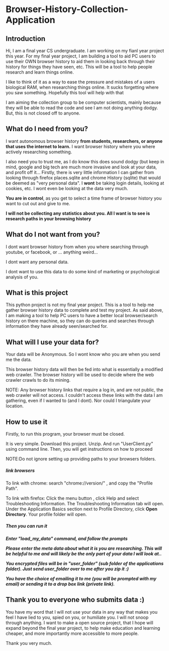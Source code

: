 <h1>Browser-History-Collection-Application</h1>

<h2>Introduction</h2>

<p>Hi, I am a final year CS undergraduate. I am working on my fianl year project this year.
For my final year project, I am building a tool to aid PC users to use their OWN browser history 
to aid them in looking back through their history for things they have seen, etc. 
This will be a tool to help people research and learn things online.</p>

<p> I like to think of it as a way to ease the pressure and mistakes of a users biological RAM,
  when researching things online. It sucks forgetting where you saw something. 
  Hopefully this tool will help with that </p>
  
  <p>I am aiming the collection group to be computer scientists, mainly because they will be able
  to read the code and see I am not doing anything dodgy. But, this is not closed off to anyone.</p>
  
 <h2>What do I need from you?</h2>
 
 <p>I want autonomous browser history <b>from students, researchers, or anyone that uses the 
internet to learn.</b> I want browser history where you where actively researching something.</p>
  
  <p>I also need you to trust me, as I do know this does sound dodgy (but keep in mind, google and big tech
   are much more invasive and look at your data, and profit off it... 
    Firstly, there is very little information I can gather from looking 
  through firefox places.sqlite and chrome History (sqlite) that would be deemed as 
  "very personal data". I <b>wont</b> be taking login details, looking at cookies, etc. 
  I wont even be looking at the data very much. </p>
  <p><b>You are in control</b>, as you get to select a time frame of browser history 
  you want to cut out and give to me. </p>
  
  <p><b>I will not be collecting any statistics about you. All I want is to see
  is research paths in your browsing history</b></p>
  
  <h2>What do I not want from you?</h2>
  
  <p>I dont want browser history from when you where searching through youtube, or facebook, or ... anything weird...</p>
  <p>I dont want any personal data.</p> 
  <p>I dont want to use this data to do some kind of marketing or psychological analysis of you.</p>

<h2>What is this project</h1>

<p>This python project is not my final year project. 
This is a tool to help me gather browser history data to complete and test my project.
As said above, I am making a tool to help PC users to have a better local browser/search history 
on there machine, so they can do queries and searches through information they have already seen/searched 
for.</p>

<h2>What will I use your data for?</h2>
<p>Your data will be Anonymous. So I wont know who you are when you send me the data.</p>

<p>This browser history data will then be fed into what is essentially a modified web crawler.
The browser history will be used to decide where the web crawler crawls to do its mining.</p>

<p>NOTE: Any browser history links that require a log in, and are not public, the web crawler will
not access. I couldn't access these links with the data I am gathering, even if I wanted to (and I dont).
Nor could I triangulate your location. </p>

 
<h2>How to use it</h2>

<p>Firstly, to run this program, your browser must be closed.</p>

<p>It is very simple. Download this project. Unzip. And run "UserClient.py" using command line.
Then, you will get instructions on how to proceed</p>

<p>NOTE:Do not ignore setting up providing paths to your browsers folders.</p>
<h5>link browsers</h5>
<p>To link with chrome: search "chrome://version/" , and copy the "Profile Path".</p>
<p>To link with firefox: 
    Click the menu button , click Help and select Troubleshooting Information. The Troubleshooting Information tab will open.
    Under the Application Basics section next to Profile Directory, click <b>Open Directory</b>. Your profile folder will open. </p>

<h5>Then you can run it<h5>

<p>Enter "load_my_data" command, and follow the prompts</p>

<p>Please enter the meta data about what it is you are researching. This will be helpful to me and 
will likely be the only part of your data I will look at..</p>

<p>You encrypted files will be in "user_folder" (sub folder of the applications folder).
Just send <b>user_folder</b> over to me after you zip it :)</p>

<p>You have the choice of emailing it to me (you will be prompted with my email) 
or sending it to a drop box link (private link). </p>

<h2>Thank you to everyone who submits data :)</h2>
<p>You have my word that I will not use your data in any way that makes
you feel I have lied to you, spied on you, or humiliate you. 
I will not snoop through anything.
I want to make a open source project, 
that I hope will expand beyond the final year project, to help make education
and learning cheaper, and more importantly more accessible to more people.</p>

<p>Thank you very much.</p>



